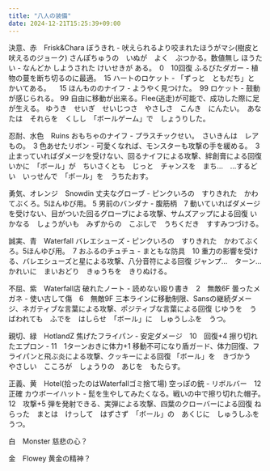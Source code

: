 ```yaml
---
title: "八人の装備"
date: 2024-12-21T15:25:39+09:00
---
```

決意、赤　Frisk&Chara
ぼうきれ - 吠えられるより咬まれたほうがマシ(樹皮と吠えるのジョーク)
                  さんぽちゅうの　いぬが　よく　ぶつかる。数値無し
ほうたい - なんどか しようされた けいせきが ある。　0　10回復
ふるびたダガー - 植物の蔓を断ち切るのに最適。　15
ハートのロケット - 「ずっと　ともだち」と　かいてある。 　15
ほんもののナイフ - ようやく見つけた。　99
ロケット - 鼓動が感じられる。 99
自由に移動が出来る。Flee(逃走)が可能で、成功した際に足が生える。
ゆうき　せいぎ　せいじつさ　やさしさ　こんき　にんたい。　あなたは　それらを　くしし　「ボールゲーム」で　しょうりした。

忍耐、水色　Ruins
おもちゃのナイフ - プラスチックせい。　さいきんは　レアもの。　3
色あせたリボン - 可愛くなれば、モンスターも攻撃の手を緩める。　3
止まっていればダメージを受けない、回るナイフによる攻撃、絆創膏による回復
いかに　「ボール」が　ちいさくとも　じっと　チャンスを　まち…　…するどい　いっせんで　「ボール」を　うちたおす。

勇気、オレンジ　Snowdin
丈夫なグローブ - ピンクいろの　すりきれた　かわてぶくろ。5ほんゆび用。 5
男前のバンダナ - 腹筋柄　7
動いていればダメージを受けない、目がついた回るグローブによる攻撃、サムズアップによる回復
いかなる　しょうがいも　みずからの　こぶしで　うちくだき　すすみつづける。

誠実、青　Waterfall
バレエシューズ - ピンクいろの　すりきれた　かわてぶくろ。5ほんゆび用。　7
おふるのチュチュ - まともな防具　10
重力の影響を受ける、バレエシューズと星による攻撃、八分音符による回復
ジャンプ…　ターン…　かれいに　まいおどり　きゅうちを　きりぬける。

不屈、紫　Waterfall店
破れたノート - 読めない殴り書き　2　無敵6F
曇ったメガネ - 使い古して傷　6　無敵9F
三本ラインに移動制限、Sansの継続ダメージ、ネガティブな言葉による攻撃、ポジティブな言葉による回復
じゆうを　うばわれても　ふでを　はしらせ　「ボール」に　しゅうしふを　うつ。

親切、緑　HotlandZ
焦げたフライパン - 安定ダメージ　10　回復+4
擦り切れたエプロン - 11　1ターンおきに体力+1
移動不可になり盾ガード、体力回復、フライパンと飛ぶ炎による攻撃、クッキーによる回復
「ボール」を　きづかう　やさしい　こころが　しょうりの　あじを　もたらす。

正義、黄　Hotel(拾ったのはWaterfallゴミ捨て場)
空っぽの銃 - リボルバー　12　正確
カウボーイハット - 髭を生やしてみたくなる。戦いの中で擦り切れた帽子。　12　攻撃+5
弾を発射できる、実弾による攻撃、四葉のクローバーによる回復
ねらった　まとは　けっして　はずさず　「ボール」の　あくじに　しゅうしふを　うつ。


白　Monster
慈悲の心？

金　Flowey
黄金の精神？

